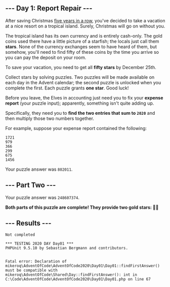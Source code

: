 <article class="day-desc"><h2>--- Day 1: Report Repair ---</h2><p>After saving Christmas <a href="/events">five years in a row</a>, you've decided to take a vacation at a nice resort on a tropical island. <span title="WHAT COULD GO WRONG">Surely</span>, Christmas will go on without you.</p>
<p>The tropical island has its own currency and is entirely cash-only.  The gold coins used there have a little picture of a starfish; the locals just call them <b class="star">stars</b>. None of the currency exchanges seem to have heard of them, but somehow, you'll need to find fifty of these coins by the time you arrive so you can pay the deposit on your room.</p>
<p>To save your vacation, you need to get all <b class="star">fifty stars</b> by December 25th.</p>
<p>Collect stars by solving puzzles.  Two puzzles will be made available on each day in the Advent calendar; the second puzzle is unlocked when you complete the first.  Each puzzle grants <b class="star">one star</b>. Good luck!</p>
<p>Before you leave, the Elves in accounting just need you to fix your <b>expense report</b> (your puzzle input); apparently, something isn't quite adding up.</p>
<p>Specifically, they need you to <b>find the two entries that sum to <code>2020</code></b> and then multiply those two numbers together.</p>
<p>For example, suppose your expense report contained the following:</p>
<pre><code>1721
979
366
299
675
1456
</code></pre>


</article>
<p>Your puzzle answer was <code>802011</code>.</p><article class="day-desc"><h2 id="part2">--- Part Two ---</h2>


</article>
<p>Your puzzle answer was <code>248607374</code>.</p><p class="day-success"><b>Both parts of this puzzle are complete! They provide two gold stars: 🌟🌟</b></p>
<h2>--- Results ---</h2>
<pre><code>Not completed</code></pre>
<pre><code>*** TESTING 2020 DAY Day01 ***
PHPUnit 9.5.10 by Sebastian Bergmann and contributors.


Fatal error: Declaration of mikeroq\AdventOfCode\AdventOfCode2020\Day01\Day01::findFirstAnswer() must be compatible with mikeroq\AdventOfCode\Shared\Day::findFirstAnswer(): int in C:\Code\AdventOfCode\AdventOfCode2020\Day01\Day01.php on line 67
</code></pre>